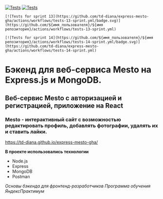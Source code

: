 [![Tests](https://github.com/yandex-praktikum/express-mesto-gha/actions/workflows/tests-13-sprint.yml/badge.svg)](https://github.com/yandex-praktikum/express-mesto-gha/actions/workflows/tests-13-sprint.yml) [![Tests](https://github.com/yandex-praktikum/express-mesto-gha/actions/workflows/tests-14-sprint.yml/badge.svg)](https://github.com/yandex-praktikum/express-mesto-gha/actions/workflows/tests-14-sprint.yml)
<!-- # Проект Mesto фронтенд + бэкенд



## Настройка бейджей статуса тестов
Перед началом работы над проектом рекомендуется исправить бейджи, отражающие статус прохождения тестов.
Для этого замените разметку бейджей на следующий фрагмент, подставив вместо `${имя_пользователя}` и `${имя_репозитория}` соответствующие значения. -->

```
[![Tests for sprint 13](https://github.com/td-diana/express-mesto-gha/actions/workflows/tests-13-sprint.yml/badge.svg)](https://github.com/${имя_пользователя}/${имя репозитория}/actions/workflows/tests-13-sprint.yml) 

[![Tests for sprint 14](https://github.com/${имя_пользователя}/${имя репозитория}/actions/workflows/tests-14-sprint.yml/badge.svg)](https://github.com/td-diana/express-mesto-gha/actions/workflows/tests-14-sprint.yml)
```


<!-- ## Директории

`/routes` — папка с файлами роутера  
`/controllers` — папка с файлами контроллеров пользователя и карточки   
`/models` — папка с файлами описания схем пользователя и карточки  
  
Остальные директории вспомогательные, создаются при необходимости разработчиком -->

<!-- ## Запуск проекта

`npm run start` — запускает сервер   
`npm run dev` — запускает сервер с hot-reload -->

# Бэкенд для веб-сервиса Mesto на Express.js и MongoDB.

## Веб-сервис Mesto с авторизацией и регистрацией, приложение на React

### Mesto - интерактивный сайт с возможностью редактировать профиль, добавлять фотографии, удалять их и ставить лайки.

<https://td-diana.github.io/express-mesto-gha/>

**В проекте использовались технологии**

* Node.js
* Express
* MongoDB
* Postman

*Основы бэкенда для фронтенд-разработчиков Программа обучения ЯндексПрактимум*
